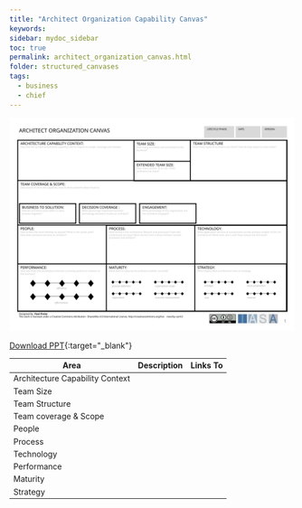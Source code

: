 ```yaml
---
title: "Architect Organization Capability Canvas"
keywords: 
sidebar: mydoc_sidebar
toc: true
permalink: architect_organization_canvas.html
folder: structured_canvases
tags: 
  - business
  - chief
---
```


![image001](media/architect_organization_canvas001.svg)

[Download PPT](media/ppt/architect_organization_canvas.ppt){:target="_blank"}

| Area | Description | Links To |
| --- | --- | --- |
| Architecture Capability Context |   |   |
| Team Size |   |   |
| Team Structure |   |   |
| Team coverage & Scope |   |   |
| People |   |   |
| Process |   |   |
| Technology |   |   |
| Performance |   |   |
| Maturity |   |   |
| Strategy |   |   |